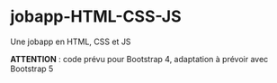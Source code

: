 # jobapp-HTML-CSS-JS

Une jobapp en HTML, CSS et JS

**ATTENTION** : code prévu pour Bootstrap 4, adaptation à prévoir avec Bootstrap 5
